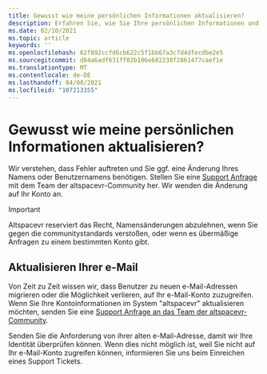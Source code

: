 ```yaml
---
title: Gewusst wie meine persönlichen Informationen aktualisieren?
description: Erfahren Sie, wie Sie Ihre persönlichen Informationen und Ihre e-Mail-Adresse in Ihrem altspacevr-Konto aktualisieren oder ein Support Problem melden.
ms.date: 02/10/2021
ms.topic: article
keywords: ''
ms.openlocfilehash: 62f892ccfd6cb622c5f1bb67a3c7d4dfecdbe2e5
ms.sourcegitcommit: d84a6adf631ff02b106e682238f2861477caef1e
ms.translationtype: MT
ms.contentlocale: de-DE
ms.lasthandoff: 04/08/2021
ms.locfileid: "107213355"
---
```

# <a name="how-do-i-update-my-personal-information"></a>Gewusst wie meine persönlichen Informationen aktualisieren?

Wir verstehen, dass Fehler auftreten und Sie ggf. eine Änderung Ihres Namens oder Benutzernamens benötigen. Stellen Sie eine [Support Anfrage](https://help.altvr.com/hc/requests/new) mit dem Team der altspacevr-Community her. Wir wenden die Änderung auf Ihr Konto an.

> [!IMPORTANT]
> Altspacevr reserviert das Recht, Namensänderungen abzulehnen, wenn Sie gegen die communitystandards verstoßen, oder wenn es übermäßige Anfragen zu einem bestimmten Konto gibt.

## <a name="updating-your-email"></a>Aktualisieren Ihrer e-Mail

Von Zeit zu Zeit wissen wir, dass Benutzer zu neuen e-Mail-Adressen migrieren oder die Möglichkeit verlieren, auf Ihr e-Mail-Konto zuzugreifen. Wenn Sie Ihre Kontoinformationen im System "altspacevr" aktualisieren möchten, senden Sie eine [Support Anfrage an das Team der altspacevr-Community](https://help.altvr.com/hc/requests/new). 

Senden Sie die Anforderung von ihrer alten e-Mail-Adresse, damit wir Ihre Identität überprüfen können. Wenn dies nicht möglich ist, weil Sie nicht auf Ihr e-Mail-Konto zugreifen können, informieren Sie uns beim Einreichen eines Support Tickets.